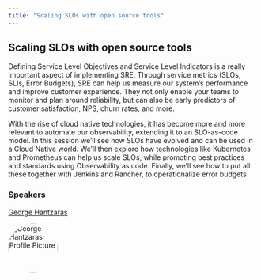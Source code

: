 ```yaml
---
title: "Scaling SLOs with open source tools"
---
```


## Scaling SLOs with open source tools

Defining Service Level Objectives and Service Level Indicators is a really important aspect of implementing SRE. Through service metrics (SLOs, SLIs, Error Budgets), SRE can help us measure our system’s performance and improve customer experience. They not only enable your teams to monitor and plan around reliability, but can also be early predictors of customer satisfaction, NPS, churn rates, and more. 

With the rise of cloud native technologies, it has become more and more relevant to automate our observability, extending it to an SLO-as-code model. In this session we’ll see how SLOs have evolved and can be used in a Cloud Native world. We’ll then explore how technologies like Kubernetes and Prometheus can help us scale SLOs, while promoting best practices and standards using Observability as code. Finally, we’ll see how to put all these together with Jenkins and Rancher, to operationalize error budgets


### Speakers
[George Hantzaras](../../speakers/george-hantzaras)

<img src="https://sessionize.com/image/cb7c-400o400o1-SBWmBT2oxcLS6624NHwsgu.jpeg" style="width: 100px; border-radius: 50%" alt="George Hantzaras Profile Picture"/>

